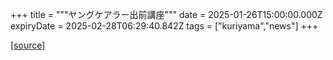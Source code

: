 +++
title = """ヤングケアラー出前講座"""
date = 2025-01-26T15:00:00.000Z
expiryDate = 2025-02-28T06:29:40.842Z
tags = ["kuriyama","news"]
+++


[[source]](https://www.town.kuriyama.hokkaido.jp/site/keara-sien/24363.html)
